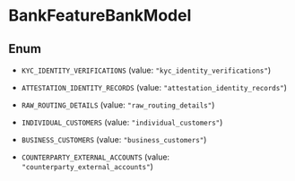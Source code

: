

# BankFeatureBankModel

## Enum


* `KYC_IDENTITY_VERIFICATIONS` (value: `"kyc_identity_verifications"`)

* `ATTESTATION_IDENTITY_RECORDS` (value: `"attestation_identity_records"`)

* `RAW_ROUTING_DETAILS` (value: `"raw_routing_details"`)

* `INDIVIDUAL_CUSTOMERS` (value: `"individual_customers"`)

* `BUSINESS_CUSTOMERS` (value: `"business_customers"`)

* `COUNTERPARTY_EXTERNAL_ACCOUNTS` (value: `"counterparty_external_accounts"`)



